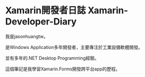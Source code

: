 # Xamarin開發者日誌 Xamarin-Developer-Diary

我是jasonhuangtw。

是Windows Application多年開發者，主要專注於工業設備軟體開發。

並有多年的.NET Desktop Programming經驗。

這個筆記是我學習Xamarin.Forms開發跨平台app的歷程。

